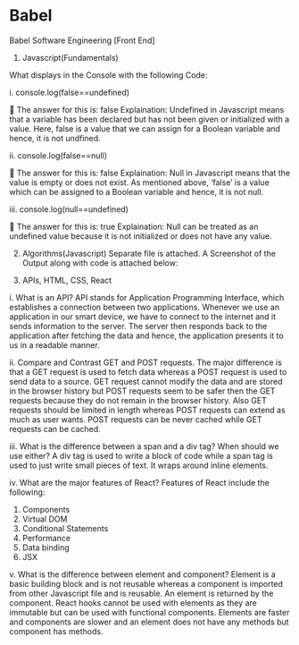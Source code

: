 # Babel

Babel Software Engineering [Front End]

1.	Javascript(Fundamentals)

What displays in the Console with the following Code:

i.	 console.log(false==undefined)

	The answer for this is: false
Explaination:
Undefined in Javascript means that a variable has been declared but has not been given or initialized with a value.
Here, false is a value that we can assign for a Boolean variable and hence, it is not undfined.

ii.	console.log(false==null)

	The answer for this is: false
Explaination:
Null in Javascript means that the value is empty or does not exist. As mentioned above, ‘false’ is a value which can be assigned to a Boolean variable and hence, it is not null.

iii.	console.log(null==undefined)

	The answer for this is: true
Explaination:
Null can be treated as an undefined value because it is not initialized or does not have any value.

2.	Algorithms(Javascript)
Separate file is attached.
A Screenshot of the Output along with code is attached below:

  


3.	APIs, HTML, CSS, React

i.	What is an API?
API stands for Application Programming Interface, which establishes a connection between two applications. Whenever we use an application in our smart device, we have to connect to the internet and it sends information to the server. The server then responds back to the application after fetching the data and hence, the application presents it to us in a readable manner.

ii.	Compare and Contrast GET and POST requests.
The major difference is that a GET request is used to fetch data whereas a POST request is used to send data to a source. GET request cannot modify the data and are stored in the browser history but POST requests seem  to be safer then the GET requests because they do not remain in the browser history. Also GET requests should be limited in length whereas POST requests can extend as much as user wants. POST requests can be never cached while GET requests can be cached.

iii.	What is the difference between a span and a div tag? When should we use either?
A div tag is used to write a block of code while a span tag is used to just write small pieces of text. It wraps around inline elements.

iv.	What are the major features of React?
Features of React include the following:
1.	Components
2.	Virtual DOM
3.	Conditional Statements
4.	Performance
5.	Data binding
6.	JSX

v.	What is the difference between element and component?
Element is a basic building block and is not reusable whereas a component is imported from other Javascript file and is reusable. An element is returned by the component. React hooks cannot be used with elements as they are immutable but can be used with functional components. Elements are faster and components are slower and an element does not have any methods but component has methods.


